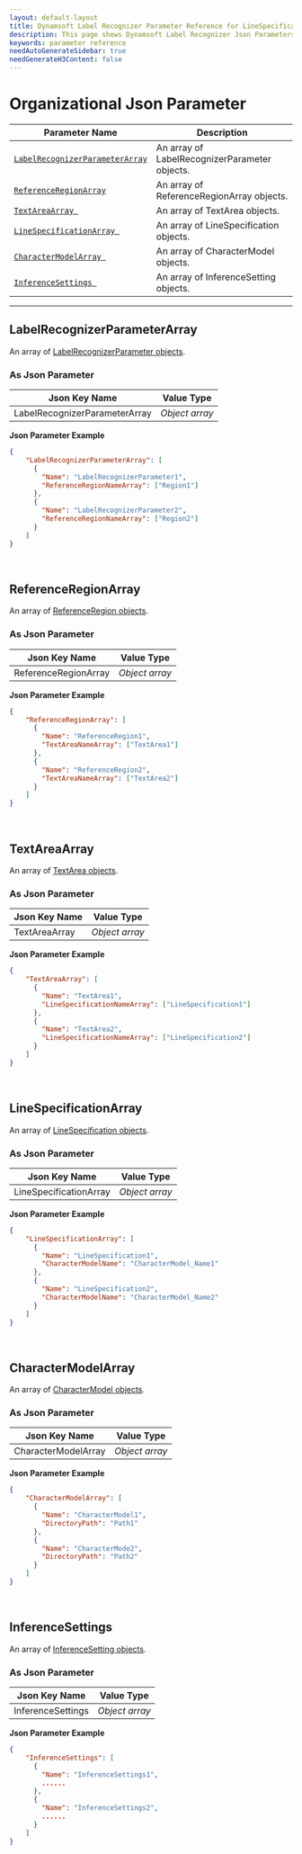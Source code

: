 ```yaml
---
layout: default-layout
title: Dynamsoft Label Recognizer Parameter Reference for LineSpecification Object
description: This page shows Dynamsoft Label Recognizer Json Parameters for organization.
keywords: parameter reference
needAutoGenerateSidebar: true
needGenerateH3Content: false
---
```


# Organizational Json Parameter

 | Parameter Name | Description |
 | -------------- | ----------- | 
 | [`LabelRecognizerParameterArray`](#labelrecognizerparameterarray) | An array of LabelRecognizerParameter objects. |
 | [`ReferenceRegionArray`](#referenceregionarray) | An array of ReferenceRegionArray objects. |
 | [`TextAreaArray `](#textareaarray) | An array of TextArea objects. |
 | [`LineSpecificationArray `](#linespecificationarray) | An array of LineSpecification objects. |
 | [`CharacterModelArray `](#charactermodelarray) | An array of CharacterModel objects. |
 | [`InferenceSettings `](#inferencesettings) | An array of InferenceSetting objects. |
 
---


## LabelRecognizerParameterArray
An array of [LabelRecognizerParameter objects](label-recognizer-parameter/parameter-control.md).  

### As Json Parameter

|	Json Key Name | Value Type |
| --------------- | ---------- |
| LabelRecognizerParameterArray | *Object array* |

**Json Parameter Example**   
```json
{
    "LabelRecognizerParameterArray": [
      {
        "Name": "LabelRecognizerParameter1", 
        "ReferenceRegionNameArray": ["Region1"]
      },
      {
        "Name": "LabelRecognizerParameter2", 
        "ReferenceRegionNameArray": ["Region2"]
      }
    ]
}
```

&nbsp;

## ReferenceRegionArray
An array of [ReferenceRegion objects](reference-region/parameter-control.md).  

### As Json Parameter

|	Json Key Name | Value Type |
| --------------- | ---------- |
| ReferenceRegionArray | *Object array* |

**Json Parameter Example**   
```json
{
    "ReferenceRegionArray": [
      {
        "Name": "ReferenceRegion1", 
        "TextAreaNameArray": ["TextArea1"]
      },
      {
        "Name": "ReferenceRegion2", 
        "TextAreaNameArray": ["TextArea2"]
      }
    ]
}
```

&nbsp;

## TextAreaArray
An array of [TextArea objects](text-area/parameter-control.md).  

### As Json Parameter

|	Json Key Name | Value Type |
| --------------- | ---------- |
| TextAreaArray | *Object array* |

**Json Parameter Example**   
```json
{
    "TextAreaArray": [
      {
        "Name": "TextArea1", 
        "LineSpecificationNameArray": ["LineSpecification1"]
      },
      {
        "Name": "TextArea2", 
        "LineSpecificationNameArray": ["LineSpecification2"]
      }
    ]
}
```

&nbsp;

## LineSpecificationArray
An array of [LineSpecification objects](line-specification/parameter-control.md).  

### As Json Parameter

|	Json Key Name | Value Type |
| --------------- | ---------- |
| LineSpecificationArray | *Object array* |

**Json Parameter Example**   
```json
{
    "LineSpecificationArray": [
      {
        "Name": "LineSpecification1", 
        "CharacterModelName": "CharacterModel_Name1"
      },
      {
        "Name": "LineSpecification2", 
        "CharacterModelName": "CharacterModel_Name2"
      }
    ]
}
```

&nbsp;

## CharacterModelArray
An array of [CharacterModel objects](character-model/parameter-control.md).  

### As Json Parameter

|	Json Key Name | Value Type |
| --------------- | ---------- |
| CharacterModelArray | *Object array* |

**Json Parameter Example**   
```json
{
    "CharacterModelArray": [
      {
        "Name": "CharacterModel1", 
        "DirectoryPath": "Path1"
      },
      {
        "Name": "CharacterMode2", 
        "DirectoryPath": "Path2"
      }
    ]
}
```

&nbsp;


## InferenceSettings
An array of [InferenceSetting objects](inference-setting/index.md).  

### As Json Parameter

|	Json Key Name | Value Type |
| --------------- | ---------- |
| InferenceSettings | *Object array* |

**Json Parameter Example**   
```json
{
    "InferenceSettings": [
      {
        "Name": "InferenceSettings1", 
        ......
      },
      {
        "Name": "InferenceSettings2", 
        ......
      }
    ]
}
```

&nbsp;
